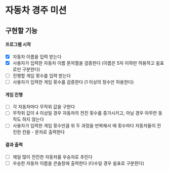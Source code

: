 # 자동차 경주 미션

## 구현할 기능

#### 프로그램 시작
- [x] 자동차 이름을 입력 받는다
- [x] 사용자가 입력한 자동차 이름 문자열을 검증한다 (이름은 5자 이하만 허용하고 쉼표로만 구분한다) 
- [ ] 진행할 게임 횟수를 입력 받는다
- [ ] 사용자가 입력한 게임 횟수를 검증한다 (1 이상의 정수만 허용한다)

#### 게임 진행
- [ ] 각 자동차마다 무작위 값을 구한다
- [ ] 무작위 값이 4 이상일 경우 자동차의 전진 횟수를 증가시키고, 아닐 경우 아무런 동작도 하지 않는다
- [ ] 사용자가 입력한 게임 횟수만큼 위 두 과정을 반복해서 매 횟수마다 자동차들이 전진한 칸을 - 문자로 출력한다

#### 결과 출력
- [ ] 제일 많이 전진한 자동차를 우승자로 추린다
- [ ] 우승한 자동차 이름을 콘솔창에 출력한다 (다수일 경우 쉼표로 구분한다)